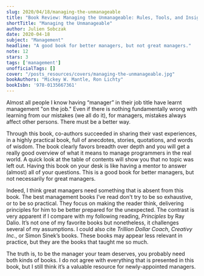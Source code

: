 ```yaml
---
slug: 2020/04/18/managing-the-unmanageable
title: "Book Review: Managing the Unmanageable: Rules, Tools, and Insights for Managing Software People and Teams, 2nd Edition"
shortTitle: "Managing the Unmanageable"
author: Julien Sobczak
date: 2020-04-18
subject: "Management"
headline: "A good book for better managers, but not great managers."
note: 12
stars: 3
tags: ['management']
unofficialTags: []
cover: "/posts_resources/covers/managing-the-unmanageable.jpg"
bookAuthors: "Mickey W. Mantle, Ron Lichty"
bookIsbn: '978-0135667361'
---
```



Almost all people I know having “manager” in their job title have learnt management "on the job." Even if there is nothing fundamentally wrong with learning from our mistakes (we all do it), for managers, mistakes always affect other persons. There must be a better way.

Through this book, co-authors succeeded in sharing their vast experiences, in a highly practical book, full of anecdotes, stories, quotations, and words of wisdom. The book clearly favors breadth over depth and you will get a really good overview of what it means to manage programmers in the real world. A quick look at the table of contents will show you that no topic was left out. Having this book on your desk is like having a mentor to answer (almost) all of your questions. This is a good book for better managers, but not necessarily for great managers.

Indeed, I think great managers need something that is absent from this book. The best management books I’ve read don't try to be so exhaustive, or to be so practical. They focus on making the reader think, delivering principles for him to be better prepared for the unexpected. The contrast is very apparent if I compare with my following reading, _Principles_ by Ray Dalio. It’s not one of my favorite books but nonetheless, it challenges several of my assumptions. I could also cite _Trillion Dollar Coach_, _Creativy Inc._, or Simon Sinek’s books. These books may appear less relevant in practice, but they are the books that taught me so much.

The truth is, to be the manager your team deserves, you probably need both kinds of books. I do not agree with everything that is presented in this book, but I still think it’s a valuable resource for newly-appointed managers.

